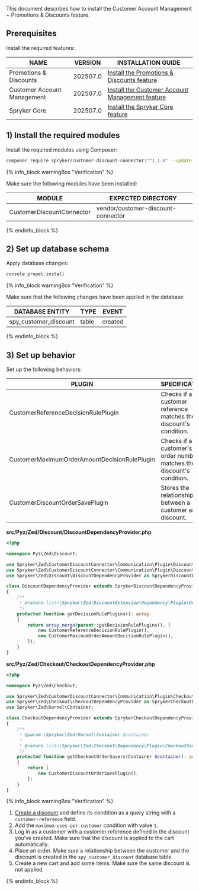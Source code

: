 This document describes how to install the Customer Account Management + Promotions & Discounts feature.

## Prerequisites

Install the required features:

| NAME                      | VERSION          | INSTALLATION GUIDE                                                                                                                                                                                   |
|---------------------------|------------------|------------------------------------------------------------------------------------------------------------------------------------------------------------------------------------------------------|
| Promotions & Discounts      | 202507.0 | [Install the Promotions & Discounts feature](/docs/pbc/all/discount-management/latest/base-shop/install-and-upgrade/install-features/install-the-promotions-and-discounts-feature.html)    |
| Customer Account Management | 202507.0 | [Install the Customer Account Management feature](/docs/pbc/all/customer-relationship-management/latest/base-shop/install-and-upgrade/install-features/install-the-customer-account-management-feature.html)  |
| Spryker Core                | 202507.0 | [Install the Spryker Core feature](/docs/pbc/all/miscellaneous/latest/install-and-upgrade/install-features/install-the-spryker-core-feature.html)                                          |

## 1) Install the required modules

Install the required modules using Composer:

```bash
composer require spryker/customer-discount-connector:"^1.1.0" --update-with-dependencies
```

{% info_block warningBox "Verification" %}

Make sure the following modules have been installed:

| MODULE                        | EXPECTED DIRECTORY                      |
|-------------------------------|-----------------------------------------|
| CustomerDiscountConnector | vendor/customer-discount-connector |

{% endinfo_block %}

## 2) Set up database schema

Apply database changes:

```bash
console propel:install
```

{% info_block warningBox "Verification" %}

Make sure that the following changes have been applied in the database:

| DATABASE ENTITY                 | TYPE  | EVENT   |
|---------------------------------|-------|---------|
| spy_customer_discount           | table | created |

{% endinfo_block %}

## 3) Set up behavior

Set up the following behaviors:

| PLUGIN                                               | SPECIFICATION                                                                        | PREREQUISITES | NAMESPACE                                                               |
|------------------------------------------------------|--------------------------------------------------------------------------------------|---------------|-------------------------------------------------------------------------|
| CustomerReferenceDecisionRulePlugin              | Checks if a customer reference matches the discount's condition.       |               | Spryker\Zed\CustomerDiscountConnector\Communication\Plugin\Discount |
| CustomerMaximumOrderAmountDecisionRulePlugin              | Checks if a customer's order number matches the discount's condition.       |               | Spryker\Zed\CustomerDiscountConnector\Communication\Plugin\Discount |
| CustomerDiscountOrderSavePlugin              | Stores the relationship between a customer and discount.       |               | Spryker\Zed\CustomerDiscountConnector\Communication\Plugin\Checkout |

**src/Pyz/Zed/Discount/DiscountDependencyProvider.php**

```php
<?php

namespace Pyz\Zed\Discount;

use Spryker\Zed\CustomerDiscountConnector\Communication\Plugin\Discount\CustomerMaximumOrderAmountDecisionRulePlugin;
use Spryker\Zed\CustomerDiscountConnector\Communication\Plugin\Discount\CustomerReferenceDecisionRulePlugin;
use Spryker\Zed\Discount\DiscountDependencyProvider as SprykerDiscountDependencyProvider;

class DiscountDependencyProvider extends SprykerDiscountDependencyProvider
{
    /**
     * @return list<\Spryker\Zed\DiscountExtension\Dependency\Plugin\DecisionRulePluginInterface>
     */
    protected function getDecisionRulePlugins(): array
    {
        return array_merge(parent::getDecisionRulePlugins(), [
            new CustomerReferenceDecisionRulePlugin(),
            new CustomerMaximumOrderAmountDecisionRulePlugin(),
        ]);
    }
}
```

**src/Pyz/Zed/Checkout/CheckoutDependencyProvider.php**

```php
<?php

namespace Pyz\Zed\Checkout;

use Spryker\Zed\CustomerDiscountConnector\Communication\Plugin\Checkout\CustomerDiscountOrderSavePlugin;
use Spryker\Zed\Checkout\CheckoutDependencyProvider as SprykerCheckoutDependencyProvider;
use Spryker\Zed\Kernel\Container;

class CheckoutDependencyProvider extends SprykerCheckoutDependencyProvider
{
    /**
     * @param \Spryker\Zed\Kernel\Container $container
     *
     * @return list<\Spryker\Zed\Checkout\Dependency\Plugin\CheckoutSaveOrderInterface|\Spryker\Zed\CheckoutExtension\Dependency\Plugin\CheckoutDoSaveOrderInterface>
     */
    protected function getCheckoutOrderSavers(Container $container): array
    {
        return [
            new CustomerDiscountOrderSavePlugin(),
        ];
    }
}
```

{% info_block warningBox "Verification" %}

1. [Create a discount](/docs/pbc/all/discount-management/latest/base-shop/manage-in-the-back-office/create-discounts.html) and define its condition as a query string with a `customer-reference` field.
2. Add the `maximum-uses-per-customer` condition with value `1`.
3. Log in as a customer with a customer reference defined in the discount you've created. Make sure that the discount is applied to the cart automatically.
4. Place an order. Make sure a relationship between the customer and the discount is created in the `spy_customer_discount` database table.
5. Create a new cart and add some items. Make sure the same discount is not applied.

{% endinfo_block %}






















































